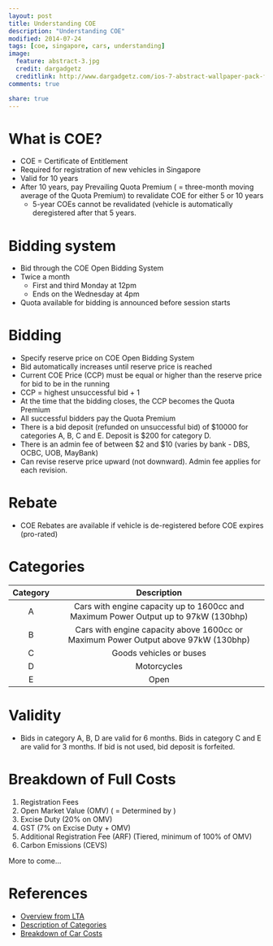```yaml
---
layout: post
title: Understanding COE
description: "Understanding COE"
modified: 2014-07-24
tags: [coe, singapore, cars, understanding]
image:
  feature: abstract-3.jpg
  credit: dargadgetz
  creditlink: http://www.dargadgetz.com/ios-7-abstract-wallpaper-pack-for-iphone-5-and-ipod-touch-retina/
comments: true

share: true
---
```


# What is COE?

* COE = Certificate of Entitlement
* Required for registration of new vehicles in Singapore
* Valid for 10 years
* After 10 years, pay Prevailing Quota Premium ( = three-month moving average of the Quota Premium) to revalidate COE for either 5 or 10 years
  * 5-year COEs cannot be revalidated (vehicle is automatically deregistered after that 5 years.

# Bidding system

* Bid through the COE Open Bidding System
* Twice a month
  * First and third Monday at 12pm
  * Ends on the Wednesday at 4pm
* Quota available for bidding is announced before session starts

# Bidding

* Specify reserve price on COE Open Bidding System
* Bid automatically increases until reserve price is reached
* Current COE Price (CCP) must be equal or higher than the reserve price for bid to be in the running
* CCP = highest unsuccessful bid + 1
* At the time that the bidding closes, the CCP becomes the Quota Premium
* All successful bidders pay the Quota Premium
* There is a bid deposit (refunded on unsuccessful bid) of $10000 for categories A, B, C and E. Deposit is $200 for category D.
* There is an admin fee of between $2 and $10 (varies by bank - DBS, OCBC, UOB, MayBank)
* Can revise reserve price upward (not downward). Admin fee applies for each revision.

# Rebate

* COE Rebates are available if vehicle is de-registered before COE expires (pro-rated)

# Categories

| Category |                                     Description                                     |
|:--------:|:-----------------------------------------------------------------------------------:|
|     A    | Cars with engine capacity up to 1600cc and Maximum Power Output up to 97kW (130bhp) |
|     B    |  Cars with engine capacity above 1600cc or Maximum Power Output above 97kW (130bhp) |
|     C    |                               Goods vehicles or buses                               |
|     D    |                                     Motorcycles                                     |
|     E    |                                         Open                                        |

# Validity

* Bids in category A, B, D are valid for 6 months. Bids in category C and E are valid for 3 months. If bid is not used, bid deposit is forfeited.

# Breakdown of Full Costs

1. Registration Fees
2. Open Market Value (OMV) ( = Determined by )
3. Excise Duty (20% on OMV)
4. GST (7% on Excise Duty + OMV)
5. Additional Registration Fee (ARF) (Tiered, minimum of 100% of OMV)
6. Carbon Emissions (CEVS)



More to come...



# References

* [Overview from LTA](http://www.lta.gov.sg/content/ltaweb/en/roads-and-motoring/owning-a-vehicle/vehicle-quota-system/certificate-of-entitlement-coe.html)
* [Description of Categories](http://ifaqs.flexanswer.com/cfp/pages/Themes/LTA/Answers.aspx?MesId=9738718&From=Show&TOPV=YES&VMesID=2288405)
* [Breakdown of Car Costs](http://www.sgcarmart.com/news/writeup.php?AID=171&PN=2)

